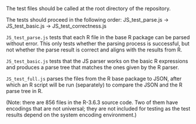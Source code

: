 The test files should be called at the root directory of the repository. 

The tests should proceed in the following order:
JS_test_parse.js -> JS_test_basic.js -> JS_test_correctness.js

`JS_test_parse.js` tests that each R file in the base R package can be parsed without error. This only tests whether the parsing process is successful, but not whether the parse result is correct and aligns with the results from R. 

`JS_test_basic.js` tests that the JS parser works on the basic R expressions and produces a parse tree that matches the ones given by the R parser.

`JS_test_full.js` parses the files from the R base package to JSON, after which an R script will be run (separately) to compare the JSON and the R parse tree in R.

(Note: there are 856 files in the R-3.6.3 source code. Two of them have encodings that are not universal; they are not included for testing as the test results depend on the system encoding environment.)
